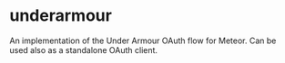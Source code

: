 # underarmour

An implementation of the Under Armour OAuth flow for Meteor. Can be used also as a standalone OAuth client.